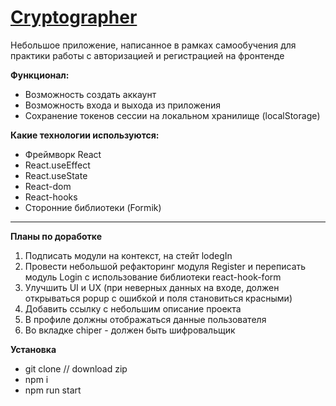 # [Cryptographer](https://rudokopov.github.io/login)

Небольшое приложение, написанное в рамках самообучения для практики работы с авторизацией и регистрацией на фронтенде

**Функционал:**

- Возможность создать аккаунт
- Возможность входа и выхода из приложения
- Сохранение токенов сессии на локальном хранилище (localStorage)

**Какие технологии используются:**

- Фреймворк React
- React.useEffect
- React.useState
- React-dom
- React-hooks
- Сторонние библиотеки (Formik)

---

**Планы по доработке**

1. Подписать модули на контекст, на стейт lodegIn
2. Провести небольшой рефакторинг модуля Register и переписать модуль Login с использование библиотеки react-hook-form
3. Улучшить UI и UX (при неверных данных на входе, должен открываться popup с ошибкой и поля становиться красными)
4. Добавить ссылку с небольшим описание проекта
5. В профиле должны отображаться данные пользователя
6. Во вкладке chiper - должен быть шифровальщик

**Установка**

- git clone // download zip
- npm i
- npm run start
